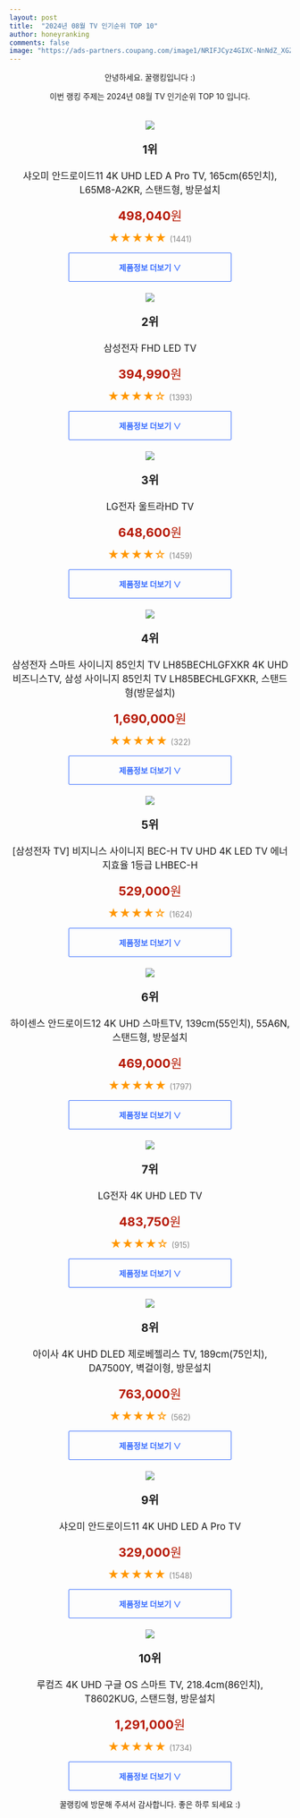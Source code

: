 ```yaml
---
layout: post
title:  "2024년 08월 TV 인기순위 TOP 10"
author: honeyranking
comments: false
image: "https://ads-partners.coupang.com/image1/NRIFJCyz4GIXC-NnNdZ_XGZ0DrJHTQ7hlmop-GJcZuiA_JWAxOVCmOoPfndjm1imiBESmbx3LsHe5k5U2Ptf6kPCMsXB2weKrZoF7IpT5svyXZA3aWydPhUfO1ygvAkQlRiPcnrU0dhR985wvQuMDSsi4_dd_aJsLXqH6rHb40Uv2T4Tdvlq7gTMLwpHdav-jtdDVU5kd3E2uLKkCVBjFJMR8PlNEujhT-oymeJ8YVREXXb5JDC_nsWp_YP52TN7Wwa4YBleQWmYg4rJ5AzlZ0budLADH7IHiBfZDCK27Q=="
---
```

<p style="text-align: center;">안녕하세요. 꿀랭킹입니다 :)</p>
<p style="text-align: center;">이번 랭킹 주제는 2024년 08월 TV 인기순위 TOP 10 입니다.</p><center><img src="https://ads-partners.coupang.com/image1/NRIFJCyz4GIXC-NnNdZ_XGZ0DrJHTQ7hlmop-GJcZuiA_JWAxOVCmOoPfndjm1imiBESmbx3LsHe5k5U2Ptf6kPCMsXB2weKrZoF7IpT5svyXZA3aWydPhUfO1ygvAkQlRiPcnrU0dhR985wvQuMDSsi4_dd_aJsLXqH6rHb40Uv2T4Tdvlq7gTMLwpHdav-jtdDVU5kd3E2uLKkCVBjFJMR8PlNEujhT-oymeJ8YVREXXb5JDC_nsWp_YP52TN7Wwa4YBleQWmYg4rJ5AzlZ0budLADH7IHiBfZDCK27Q==" style="margin-top:20px" /></center><p style="text-align: center; font-size: 20px"><b>1위</b></p><p style="text-align: center; font-size: 17px">샤오미 안드로이드11 4K UHD LED A Pro TV, 165cm(65인치), L65M8-A2KR, 스탠드형, 방문설치</p><p style="text-align: center;"><span style="color: #b61800; font-size: 22px;"><b>498,040</b>원</span></p><p style="text-align: center;"><span style="color: #ff9600; font-size: 20px;">★★★★★ </span><span style="color: #878787;">(1441)</span></p><center><a href="https://link.coupang.com/re/AFFSDP?lptag=AF3899140&subid=honeyrank&pageKey=7692656648&itemId=20575504537&vendorItemId=87650740767&traceid=V0-153-429483db54dbdcfa&clickBeacon=5dc9c430-5f93-11ef-854b-76a2ec2f56bd%7E3&requestid=20240821170000980116012212&token=31850C%7CMIXED"><div style="font-size: 14px; display: inline-block; padding: 15px 90px; color: #346aff; border-radius: 2px; border: 1px solid #346aff; cursor: pointer;"><b>제품정보 더보기 &or;</b></div></a></center><center><img src="https://ads-partners.coupang.com/image1/ghkp2YX1W1ix2kesgkKfwX1iq-AgSpNjlAs2JJY1oJbFn1LQVYkUAnJZlo1_vCqINpa2_yimQjvFr9uDrdA5JResEi402Qq5FABk8PeY-DEIMm0HM35TAcO2bfcTzMELkiJWHV87R2P_h9eKNlNqLAJGmy8MtwervpsUAdKtJH1KAa1vcojRrs96GyLdVjDOLI1sgpcI0bY6ao9wBJI6hmA5J-aTrloV_1y16mTjzgmFoN5o7ma0jHK2-IVbuLY_ZQrBty6GA_19yqFBvqOtz70Xh9gqUatf9Y8ttSnYM29jcTIC9Div2Lw=" style="margin-top:20px" /></center><p style="text-align: center; font-size: 20px"><b>2위</b></p><p style="text-align: center; font-size: 17px">삼성전자 FHD LED TV</p><p style="text-align: center;"><span style="color: #b61800; font-size: 22px;"><b>394,990</b>원</span></p><p style="text-align: center;"><span style="color: #ff9600; font-size: 20px;">★★★★☆ </span><span style="color: #878787;">(1393)</span></p><center><a href="https://link.coupang.com/re/AFFSDP?lptag=AF3899140&subid=honeyrank&pageKey=8005358826&itemId=992058070&vendorItemId=90041285343&traceid=V0-153-e23a5921a8d9cb2a&requestid=20240821170000980116012212&token=31850C%7CMIXED"><div style="font-size: 14px; display: inline-block; padding: 15px 90px; color: #346aff; border-radius: 2px; border: 1px solid #346aff; cursor: pointer;"><b>제품정보 더보기 &or;</b></div></a></center><center><img src="https://ads-partners.coupang.com/image1/XEtTeAbLPqu_fc0dXHm_v3cTRgtRD4mwwoWtNcckKkpQULzetGt_zRvPytUuiSV2QQK4aMihgQiwUyTcnfC9Bbi97wipf-_eGxTKtwCAmKy0P4PWdVxlmjhF43SgTm4Yn51FQTNXDr1w_Yj57KstBmehsWtbMtz1G0k6kn2QJXtTGvINIDm9108UDGGWRuxc8juEkiY0ud72-CyZZ3XAzl9-LQ4NZr45TNQ0xwGVLrmCxz3sxiqAti8Qzzacs0FjQxTfXfB-BwdgYtz2hhArs_EEyR2GB6ADfyde" style="margin-top:20px" /></center><p style="text-align: center; font-size: 20px"><b>3위</b></p><p style="text-align: center; font-size: 17px">LG전자 울트라HD TV</p><p style="text-align: center;"><span style="color: #b61800; font-size: 22px;"><b>648,600</b>원</span></p><p style="text-align: center;"><span style="color: #ff9600; font-size: 20px;">★★★★☆ </span><span style="color: #878787;">(1459)</span></p><center><a href="https://link.coupang.com/re/AFFSDP?lptag=AF3899140&subid=honeyrank&pageKey=7047812403&itemId=15843587802&vendorItemId=83054623279&traceid=V0-153-cd8dfdd27370a42b&requestid=20240821170000980116012212&token=31850C%7CMIXED"><div style="font-size: 14px; display: inline-block; padding: 15px 90px; color: #346aff; border-radius: 2px; border: 1px solid #346aff; cursor: pointer;"><b>제품정보 더보기 &or;</b></div></a></center><center><img src="https://ads-partners.coupang.com/image1/H8Q8EIqkk_j0QlG9H6Zj7KD-KLbNVwwSBOxcG2LtIeDb6NiQQMk6F2u6VEc3DXf3IhaNTsT1cnOWZjE1abo-dGJcAunD2R_EQxPu96GciYkvIosIXbnTbFrtoctSiyD5OXeF5i5YpRc4CLISonR32AtlhU0ijJsxVQ8msKUVibDUUCpDIpIY8RVHxT4HgR4MCO6EeHFbSFTFm1Mjw378FPe-TWZwi3BzMzkeoKrqB7VWpO2zUyx2hZiCxPY7pqxB-F9tLrv8WlNh9gZI6Yw2FgWz8cRmXeoVmGlb1-B3ZfhfO-uz0v2hRhrXFDS_PQE=" style="margin-top:20px" /></center><p style="text-align: center; font-size: 20px"><b>4위</b></p><p style="text-align: center; font-size: 17px">삼성전자 스마트 사이니지 85인치 TV LH85BECHLGFXKR 4K UHD 비즈니스TV, 삼성 사이니지 85인치 TV LH85BECHLGFXKR, 스탠드형(방문설치)</p><p style="text-align: center;"><span style="color: #b61800; font-size: 22px;"><b>1,690,000</b>원</span></p><p style="text-align: center;"><span style="color: #ff9600; font-size: 20px;">★★★★★ </span><span style="color: #878787;">(322)</span></p><center><a href="https://link.coupang.com/re/AFFSDP?lptag=AF3899140&subid=honeyrank&pageKey=8118018408&itemId=23018086675&vendorItemId=89659788350&traceid=V0-153-f9d6b4967afcb137&clickBeacon=5dc9eb40-5f93-11ef-aed7-df5b87a6be64%7E3&requestid=20240821170000980116012212&token=31850C%7CMIXED"><div style="font-size: 14px; display: inline-block; padding: 15px 90px; color: #346aff; border-radius: 2px; border: 1px solid #346aff; cursor: pointer;"><b>제품정보 더보기 &or;</b></div></a></center><center><img src="https://ads-partners.coupang.com/image1/G1lTwI1blSNuR9qVGwdW2haduD9f3dLExnCYy6nCP8d0H-6MNdN1_MfpPGVlvgIjYG_Sj2P1sYY8kyV8lRiuJ4iOZYtTZJmhYyL4PwLlMRH_k1DRkdQHx2xwd0L5XkV5MzKD_CI-Ml6pmpyRidUUALAjmk_RCnPLlaIw2D_i-UmPRYeJyXLj11gdJ64F_jM_-nGa3G7MHHkIP2lurjfdZeKNNbGrsbwYhE2J_YDA3hjN1Um9KNRK26laJYA9VrFMpfEuR-eQkEI3BMUv34SjYNdZPvSKTe6hZf8KrK5DV3UIQgGEC63-9PP_" style="margin-top:20px" /></center><p style="text-align: center; font-size: 20px"><b>5위</b></p><p style="text-align: center; font-size: 17px">[삼성전자 TV] 비지니스 사이니지 BEC-H TV UHD 4K LED TV 에너지효율 1등급 LHBEC-H</p><p style="text-align: center;"><span style="color: #b61800; font-size: 22px;"><b>529,000</b>원</span></p><p style="text-align: center;"><span style="color: #ff9600; font-size: 20px;">★★★★☆ </span><span style="color: #878787;">(1624)</span></p><center><a href="https://link.coupang.com/re/AFFSDP?lptag=AF3899140&subid=honeyrank&pageKey=7640113464&itemId=20297535813&vendorItemId=88824403151&traceid=V0-153-d00e305e790dfa5f&requestid=20240821170000980116012212&token=31850C%7CMIXED"><div style="font-size: 14px; display: inline-block; padding: 15px 90px; color: #346aff; border-radius: 2px; border: 1px solid #346aff; cursor: pointer;"><b>제품정보 더보기 &or;</b></div></a></center><center><img src="https://ads-partners.coupang.com/image1/2QPZye_NcCMLZQiR2ZG58ddkDhOU7fmRF5X9FYLublLg8nyzfsjb5MytbhNQp1psEeBzxphmnLRmfB86dEiKEreyHobzMqh8glwLUYGJaBiZgRrtM5lgBcjOIm24Jhuyd-nq2Sz2Y3EpoavjTdB0SMFUeuC3kXluph1qJ4MI8CShe3gGl7CN3Ux5T9UHv4S7jYaQ4qxGmkheSKrslS2kgb7_dpZ-7FeY52jqitEWKtF_nC_Mn0rm0DPMqGFhWshwtqab4nVebVdgc_1i5xQo39kSaUicPP9SWI2P_FOcBw==" style="margin-top:20px" /></center><p style="text-align: center; font-size: 20px"><b>6위</b></p><p style="text-align: center; font-size: 17px">하이센스 안드로이드12 4K UHD 스마트TV, 139cm(55인치), 55A6N, 스탠드형, 방문설치</p><p style="text-align: center;"><span style="color: #b61800; font-size: 22px;"><b>469,000</b>원</span></p><p style="text-align: center;"><span style="color: #ff9600; font-size: 20px;">★★★★★ </span><span style="color: #878787;">(1797)</span></p><center><a href="https://link.coupang.com/re/AFFSDP?lptag=AF3899140&subid=honeyrank&pageKey=8054052641&itemId=23342479193&vendorItemId=90373934782&traceid=V0-153-5e0a522ee9ac1c40&clickBeacon=5dc9eb40-5f93-11ef-b9c9-071b9eed0af4%7E3&requestid=20240821170000980116012212&token=31850C%7CMIXED"><div style="font-size: 14px; display: inline-block; padding: 15px 90px; color: #346aff; border-radius: 2px; border: 1px solid #346aff; cursor: pointer;"><b>제품정보 더보기 &or;</b></div></a></center><center><img src="https://ads-partners.coupang.com/image1/OvLlK7ZEKok2XJRgOuteYiGwzs7Vz1TpcW1ZFaEeQnsSdmDTAGXvUXFlAWwaYg2GVyz4k75_aYmqvAvohpw4VEpIOmIJVP5Zs1x9kGVnLuKjJEcgf7kcs1IWZzFCdUFKms2gI0i-9F5ekWyYbns53ZF5QhDCTqiDahvYCTELMfWfIkx2QduukTq4R1W5UFaTUMIKdifr4imSQjMpSWO6n9cNNpbKFx3u-0L52lEg1wdgCvaBkYjU90zPnafHfDT3vcPKcxXigrQwVOACw_mOVhs=" style="margin-top:20px" /></center><p style="text-align: center; font-size: 20px"><b>7위</b></p><p style="text-align: center; font-size: 17px">LG전자 4K UHD LED TV</p><p style="text-align: center;"><span style="color: #b61800; font-size: 22px;"><b>483,750</b>원</span></p><p style="text-align: center;"><span style="color: #ff9600; font-size: 20px;">★★★★☆ </span><span style="color: #878787;">(915)</span></p><center><a href="https://link.coupang.com/re/AFFSDP?lptag=AF3899140&subid=honeyrank&pageKey=7047812403&itemId=15843587795&vendorItemId=83054623257&traceid=V0-153-cd8dfdd27370a42b&requestid=20240821170000980116012212&token=31850C%7CMIXED"><div style="font-size: 14px; display: inline-block; padding: 15px 90px; color: #346aff; border-radius: 2px; border: 1px solid #346aff; cursor: pointer;"><b>제품정보 더보기 &or;</b></div></a></center><center><img src="https://ads-partners.coupang.com/image1/her0UiNfmQYaVIHFhQt5QiDHDBTB7d8dZKqXUsqFw3LbWo6ZfyuPfAPLcWK2xQ8_CD5tH-cmyFosZUVWg2zx8ObRW-TPjJ3CzvWIM3QKipTF2NXiHpbAZCuNVfPiJ5cTc-KDFPaLDg6MPQx1_5Dt30r2NHEwRASGA9XMffZNj8WBapmAaIEfz60gOBF4byRlcKzx-Oe_AS1p7nXTFdlUbY6dsRXLmNm_VOwV3VGyqkzXEInIZI24amul5IUlkT4ACFbDQcibG4E2LLihosSBcj7CYlPVlp3oMwo7t3gE" style="margin-top:20px" /></center><p style="text-align: center; font-size: 20px"><b>8위</b></p><p style="text-align: center; font-size: 17px">아이사 4K UHD DLED 제로베젤리스 TV, 189cm(75인치), DA7500Y, 벽걸이형, 방문설치</p><p style="text-align: center;"><span style="color: #b61800; font-size: 22px;"><b>763,000</b>원</span></p><p style="text-align: center;"><span style="color: #ff9600; font-size: 20px;">★★★★☆ </span><span style="color: #878787;">(562)</span></p><center><a href="https://link.coupang.com/re/AFFSDP?lptag=AF3899140&subid=honeyrank&pageKey=7936623368&itemId=21847959831&vendorItemId=88889066985&traceid=V0-153-c6b24b2e7cc5be02&clickBeacon=5dc9eb40-5f93-11ef-8817-94f24281d748%7E3&requestid=20240821170000980116012212&token=31850C%7CMIXED"><div style="font-size: 14px; display: inline-block; padding: 15px 90px; color: #346aff; border-radius: 2px; border: 1px solid #346aff; cursor: pointer;"><b>제품정보 더보기 &or;</b></div></a></center><center><img src="https://ads-partners.coupang.com/image1/0yADmRFU35jgPfYk045FkZloawthlD0q8MDjtg6NxzOeiwA2xCSyBRk4081Sjf2ZXxmys18OASJxxT7rTH0DWoN0tCwuzc6NWrhfT8-aYaM_aLpDDFbrPMIom196fdo4UxW4ygFj41fOx7ujudPiDxlyKvLSrgD5jfGKZUN7V4jqR5rcwhcCiGrxuBC-wirMBwgzb2gGStIKH3HUCAOalAEnfBnP6A16OD6Alwl_UD7gOxzr2e0wk3WfF024taTQbPK0tXYdsTlrPGMPEUP4XETWVvp0Swb84JYkYQ==" style="margin-top:20px" /></center><p style="text-align: center; font-size: 20px"><b>9위</b></p><p style="text-align: center; font-size: 17px">샤오미 안드로이드11 4K UHD LED A Pro TV</p><p style="text-align: center;"><span style="color: #b61800; font-size: 22px;"><b>329,000</b>원</span></p><p style="text-align: center;"><span style="color: #ff9600; font-size: 20px;">★★★★★ </span><span style="color: #878787;">(1548)</span></p><center><a href="https://link.coupang.com/re/AFFSDP?lptag=AF3899140&subid=honeyrank&pageKey=7692656648&itemId=20575504539&vendorItemId=87650740779&traceid=V0-153-429483db54dbdcfa&requestid=20240821170000980116012212&token=31850C%7CMIXED"><div style="font-size: 14px; display: inline-block; padding: 15px 90px; color: #346aff; border-radius: 2px; border: 1px solid #346aff; cursor: pointer;"><b>제품정보 더보기 &or;</b></div></a></center><center><img src="https://ads-partners.coupang.com/image1/cJaw_snG2OMRNsQAcCXt-AxHK4Hbg_lv4g5vYUWC7PQfVAIDwfogWVIRCYPzrjMu9YQxzWW9YZYnjuv65IHJvHw5ylS9j-nTvyTyrPQgZr_orhADKJKhhhrMmbkjeZJ1f0zESbOqTAzrFdpykEVQup0VcR1GWfn1vsCEEk3inuJ3Fvtjt-9cRbAVzXF6288BMlR2Ebnadi_fBjBHfKdp1R6ZeSnQK3wlw3nqdOkusTAXZzwwl3mQ96sC7pRwAhcddq5o5s2iuOvHn9esgd7Zu6ly-JW4drBYzMNjbwYZsw==" style="margin-top:20px" /></center><p style="text-align: center; font-size: 20px"><b>10위</b></p><p style="text-align: center; font-size: 17px">루컴즈 4K UHD 구글 OS 스마트 TV, 218.4cm(86인치), T8602KUG, 스탠드형, 방문설치</p><p style="text-align: center;"><span style="color: #b61800; font-size: 22px;"><b>1,291,000</b>원</span></p><p style="text-align: center;"><span style="color: #ff9600; font-size: 20px;">★★★★★ </span><span style="color: #878787;">(1734)</span></p><center><a href="https://link.coupang.com/re/AFFSDP?lptag=AF3899140&subid=honeyrank&pageKey=7529918097&itemId=22295788555&vendorItemId=86871440491&traceid=V0-153-7875f0223a97e5ff&clickBeacon=5dc9eb40-5f93-11ef-a4c8-fa96364e87fa%7E3&requestid=20240821170000980116012212&token=31850C%7CMIXED"><div style="font-size: 14px; display: inline-block; padding: 15px 90px; color: #346aff; border-radius: 2px; border: 1px solid #346aff; cursor: pointer;"><b>제품정보 더보기 &or;</b></div></a></center><p style="text-align: center;">꿀랭킹에 방문해 주셔서 감사합니다. 좋은 하루 되세요 :)</p>